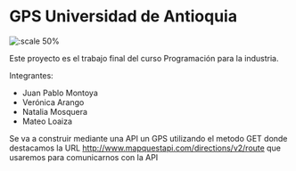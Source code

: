 # GPS Universidad de Antioquia

![:scale 50%](https://i1.pnghost.com/1/21/3/pngdb-la-estrella-antioquia-university-of-ces-public-universidad-de-png-D6ubqJJp0STq66KwUGEkMUeNs_t.jpg)

Este proyecto es el trabajo final del curso Programación para la industria.

Integrantes: 
- Juan Pablo Montoya
- Verónica Arango
- Natalia Mosquera
- Mateo Loaiza

Se va a construir mediante una API un GPS utilizando el metodo GET donde destacamos la URL http://www.mapquestapi.com/directions/v2/route que usaremos para comunicarnos con la API
